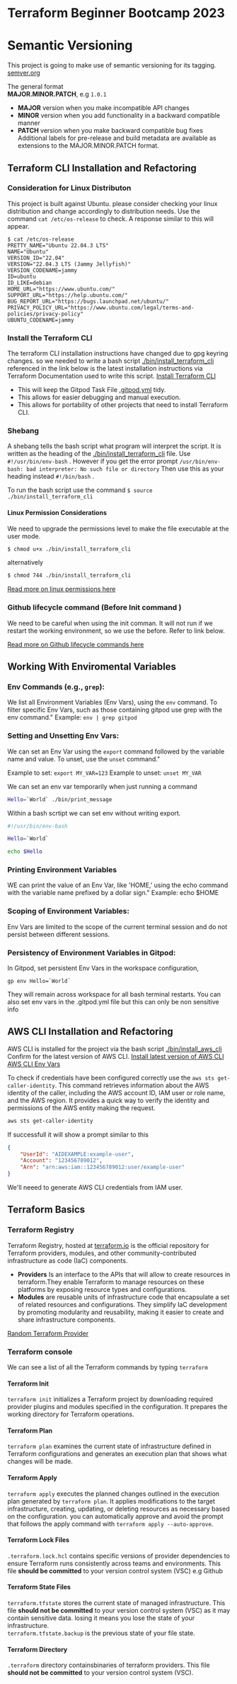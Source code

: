 # Terraform Beginner Bootcamp 2023

# Semantic Versioning
This project is going to make use of semantic versioning for its tagging.
[semver.org](https://semver.org/)

The general format  
**MAJOR.MINOR.PATCH**, e.g `1.0.1`

- **MAJOR** version when you make incompatible API changes
- **MINOR** version when you add functionality in a backward compatible manner
- **PATCH** version when you make backward compatible bug fixes
Additional labels for pre-release and build metadata are available as extensions to the MAJOR.MINOR.PATCH format.
## Terraform CLI Installation and Refactoring

### Consideration for Linux Distributon
This project is built against Ubuntu. please consider checking your linux distribution and change accordingly to distribution needs.
Use the command `cat /etc/os-release` to check.
A response similar to this will appear.
```
$ cat /etc/os-release
PRETTY_NAME="Ubuntu 22.04.3 LTS"
NAME="Ubuntu"
VERSION_ID="22.04"
VERSION="22.04.3 LTS (Jammy Jellyfish)"
VERSION_CODENAME=jammy
ID=ubuntu
ID_LIKE=debian
HOME_URL="https://www.ubuntu.com/"
SUPPORT_URL="https://help.ubuntu.com/"
BUG_REPORT_URL="https://bugs.launchpad.net/ubuntu/"
PRIVACY_POLICY_URL="https://www.ubuntu.com/legal/terms-and-policies/privacy-policy"
UBUNTU_CODENAME=jammy
```

### Install the Terraform CLI
The terraform CLI installation instructions have changed due to gpg keyring changes. so we needed to write a bash script [./bin/install_terraform_cli](./bin/install_terraform_cli) referenced in the link below is the latest installation instructions via Terraform Documentation used to write this script. 
[Install Terraform CLI](https://developer.hashicorp.com/terraform/tutorials/aws-get-started/install-cli)
- This will keep the Gitpod Task File [.gitpod.yml](.gitpod.yml) tidy.
- This allows for easier debugging and manual execution.
- This allows for portability of other projects that need to install Terraform CLI. 

### Shebang
A shebang tells the bash script what program will interpret the script. It is written as the heading of the [./bin/install_terraform_cli](./bin/install_terraform_cli) file. Use `#!/usr/bin/env-bash` . However if you get the error prompt  ```/usr/bin/env-bash: bad interpreter: No such file or directory``` Then use this as your heading instead `#!/bin/bash` .

To run the bash script use the command ```$ source ./bin/install_terraform_cli```

#### Linux Permission Considerations
We need to upgrade the permissions level to make the file executable at the user mode.

```sh
$ chmod u+x ./bin/install_terraform_cli
``` 
alternatively

```sh
$ chmod 744 ./bin/install_terraform_cli
``` 

[Read more on linux permissions here](https://medium.com/@humbleCoder007/chmod-777-72f83198a264#:~:text=The%20%60chmod%20777%60%20command%20is%20used%20in%20Unix%2Dbased,the%20permissions%20to%20be%20set.)

### Github lifecycle command (Before Init command )

We need to be careful when using the init comman. It will not run if we restart the working environment, so we use the before. Refer to link below.

[Read more on Github lifecycle commands here](https://www.gitpod.io/docs/configure/workspaces/tasks)


## Working With Enviromental Variables


### Env Commands (e.g., `grep`):

We list all Environment Variables (Env Vars), using the `env` command. 
To filter specific Env Vars, such as those containing gitpod use grep with the env command."
Example: `env | grep gitpod`

### Setting and Unsetting Env Vars:

We can set an Env Var using  the `export` command followed by the variable name and value. To unset, use the `unset` command."

Example to set: `export MY_VAR=123`
Example to unset: `unset MY_VAR`

We can set an env var temporarily when just running a command 
```sh
Hello=`World` ./bin/print_message
```
Within a bash scrtipt we can set env without writing export.

```sh
#!/usr/bin/env-bash

Hello=`World`

echo $Hello
```

### Printing Environment Variables

WE can print the value of an Env Var, like 'HOME,' using the echo command with the variable name prefixed by a dollar sign."
Example: echo $HOME

### Scoping of Environment Variables:

Env Vars are limited to the scope of the current terminal session and do not persist between different sessions.

### Persistency of Environment Variables in Gitpod:

In Gitpod, set persistent Env Vars in the workspace configuration,
 ```
 gp env Hello=`World`
 ``` 
 They will remain across workspace for all bash terminal restarts.
 You can also set env vars in the .gitpod.yml file but this can only be non sensitive info

 ## AWS CLI Installation and Refactoring

 AWS CLI is installed for the project via the bash script [./bin/install_aws_cli](./bin/install_aws_cli)
 Confirm for the latest version of AWS CLI.
[Install latest version of AWS CLI](https://docs.aws.amazon.com/cli/latest/userguide/getting-started-install.html)
[AWS CLI Env Vars](https://docs.aws.amazon.com/cli/latest/userguide/cli-configure-envvars.html)

To check if credentials have been configured correctly use the `aws sts get-caller-identity`. 
This command retrieves information about the AWS identity of the caller, including the AWS account ID, IAM user or role name, and the AWS region.
It provides a quick way to verify the identity and permissions of the AWS entity making the request.

```sh
aws sts get-caller-identity 
```
If successfull it will show a prompt similar to this 

```json
{
    "UserId": "AIDEXAMPLE:example-user",
    "Account": "123456789012",
    "Arn": "arn:aws:iam::123456789012:user/example-user"
}
```
We'll neeed to generate AWS CLI credentials from IAM user.

## Terraform Basics

### Terraform Registry
Terraform Registry, hosted at [terraform.io](https://registry.terraform.io/) is the official repository for Terraform providers, modules, and other community-contributed infrastructure as code (IaC) components.
- **Providers** Is an interface to the APIs that will allow to create resources in terraform.They enable Terraform to manage resources on these platforms by exposing resource types and configurations.
- **Modules**  are reusable units of infrastructure code that encapsulate a set of related resources and configurations. They simplify IaC development by promoting modularity and reusability, making it easier to create and share infrastructure components.

[Random Terraform Provider](https://registry.terraform.io/providers/hashicorp/random/latest)

### Terraform console
We can see a list of all the Terraform commands by typing `terraform`

#### Terraform Init
`terraform init` initializes a Terraform project by downloading required provider plugins and modules specified in the configuration. It prepares the working directory for Terraform operations.

#### Terraform Plan
`terraform plan` examines the current state of infrastructure defined in Terraform configurations and generates an execution plan that shows what changes will be made.

#### Terraform Apply
`terraform apply` executes the planned changes outlined in the execution plan generated by `terraform plan`. It applies modifications to the target infrastructure, creating, updating, or deleting resources as necessary based on the configuration. you can automatically approve and avoid the prompt that follows the apply command with `terraform apply --auto-approve`.

#### Terraform Lock Files
`.terraform.lock.hcl` contains specific versions of provider dependencies to ensure Terraform runs consistently across teams and environments.
This file **should be committed** to your version control system (VSC) e.g Github

#### Terraform State Files
`terraform.tfstate` stores the current state of managed infrastructure. 
This file **should not be committed** to your version control system (VSC) as it may contain sensitive data. losing it means you lose the state of your infrastructure.  
`terraform.tfstate.backup` is the previous state of your file state.

#### Terraform Directory
`.terraform` directory containsbinaries of terraform providers.
This file **should not be committed** to your version control system (VSC).
